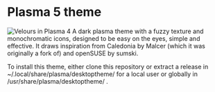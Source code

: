 # Plasma 5 theme
![Velours in Plasma 4](http://i.imgur.com/Johbmnd.png "Velours in Plasma 4")
A dark plasma theme with a fuzzy texture and monochromatic icons, designed to be easy on the eyes, simple and effective.
It draws inspiration from Caledonia by Malcer (which it was originally a fork of) and openSUSE by sumski.

To install this theme, either clone this repository or extract a release in ~/.local/share/plasma/desktoptheme/ for a local user or globally in /usr/share/plasma/desktoptheme/ .
